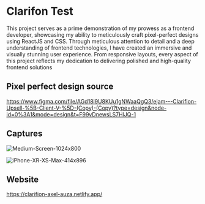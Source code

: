 # Clarifon Test

This project serves as a prime demonstration of my prowess as a frontend developer, showcasing my ability to meticulously craft pixel-perfect designs using ReactJS and CSS. Through meticulous attention to detail and a deep understanding of frontend technologies, I have created an immersive and visually stunning user experience. From responsive layouts, every aspect of this project reflects my dedication to delivering polished and high-quality frontend solutions

## Pixel perfect design source
https://www.figma.com/file/AGd18l9U8KUu1gNWaaQgQ3/ejam---Clarifion-Upsell-%5B-Client-V-%5D-(Copy)-(Copy)?type=design&node-id=0%3A1&mode=design&t=F99vDnewsLS7HlJQ-1

## Captures
![Medium-Screen-1024x800](https://github.com/axelauza97/react/assets/35442831/e621ad9d-3df5-40c8-b768-e98f059637b3)

![iPhone-XR-XS-Max-414x896](https://github.com/axelauza97/react/assets/35442831/fff94267-19cf-4607-97ca-6babf40560fc)


## Website
https://clarifion-axel-auza.netlify.app/
